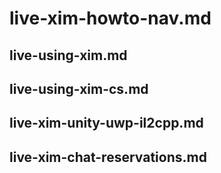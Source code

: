 # live-xim-howto-nav.md

## live-using-xim.md

## live-using-xim-cs.md

## live-xim-unity-uwp-il2cpp.md

## live-xim-chat-reservations.md
